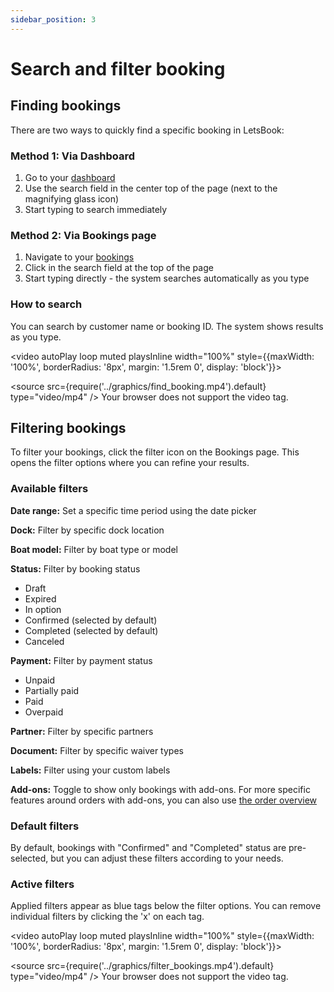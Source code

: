 ```yaml
---
sidebar_position: 3
---
```


# Search and filter booking

## Finding bookings

There are two ways to quickly find a specific booking in LetsBook:

### Method 1: Via Dashboard

1. Go to your [dashboard](https://dashboard.letsbook.app/)
2. Use the search field in the center top of the page (next to the magnifying glass icon)
3. Start typing to search immediately

### Method 2: Via Bookings page

1. Navigate to your [bookings](https://dashboard.letsbook.app/bookings)
2. Click in the search field at the top of the page
3. Start typing directly - the system searches automatically as you type

### How to search

You can search by customer name or booking ID. The system shows results as you type.

<video autoPlay loop muted playsInline width="100%" style={{maxWidth: '100%', borderRadius: '8px', margin: '1.5rem 0', display: 'block'}}>

  <source src={require('../graphics/find_booking.mp4').default} type="video/mp4" />
  Your browser does not support the video tag.
</video>

## Filtering bookings

To filter your bookings, click the filter icon on the Bookings page. This opens the filter options where you can refine your results.

### Available filters

**Date range:** Set a specific time period using the date picker

**Dock:** Filter by specific dock location

**Boat model:** Filter by boat type or model

**Status:** Filter by booking status

- Draft
- Expired
- In option
- Confirmed (selected by default)
- Completed (selected by default)
- Canceled

**Payment:** Filter by payment status

- Unpaid
- Partially paid
- Paid
- Overpaid

**Partner:** Filter by specific partners

**Document:** Filter by specific waiver types

**Labels:** Filter using your custom labels

**Add-ons:** Toggle to show only bookings with add-ons. For more specific features around orders with add-ons, you can also use [the order overview](https://dashboard.letsbook.app/orders)

### Default filters

By default, bookings with "Confirmed" and "Completed" status are pre-selected, but you can adjust these filters according to your needs.

### Active filters

Applied filters appear as blue tags below the filter options. You can remove individual filters by clicking the 'x' on each tag.

<video autoPlay loop muted playsInline width="100%" style={{maxWidth: '100%', borderRadius: '8px', margin: '1.5rem 0', display: 'block'}}>

  <source src={require('../graphics/filter_bookings.mp4').default} type="video/mp4" />
  Your browser does not support the video tag.
</video>
